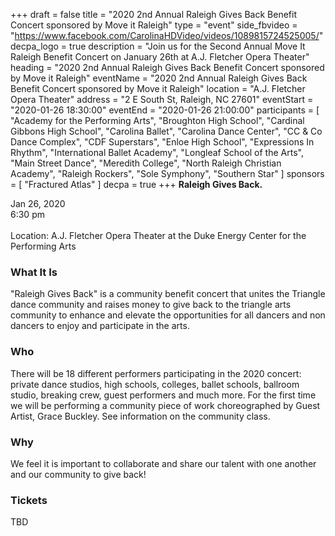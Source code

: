 +++
draft = false
title = "2020 2nd Annual Raleigh Gives Back Benefit Concert sponsored by Move it Raleigh"
type = "event"
side_fbvideo = "https://www.facebook.com/CarolinaHDVideo/videos/1089815724525005/"
decpa_logo = true
description = "Join us for the Second Annual Move It Raleigh Benefit Concert on January 26th at A.J. Fletcher Opera Theater"
heading = "2020 2nd Annual Raleigh Gives Back Benefit Concert sponsored by Move it Raleigh"
eventName = "2020 2nd Annual Raleigh Gives Back Benefit Concert sponsored by Move it Raleigh"
location = "A.J. Fletcher Opera Theater"
address = "2 E South St, Raleigh, NC 27601"
eventStart = "2020-01-26 18:30:00"
eventEnd = "2020-01-26 21:00:00"
participants = [
  "Academy for the Performing Arts",
  "Broughton High School",
  "Cardinal Gibbons High School",
  "Carolina Ballet",
  "Carolina Dance Center",
  "CC & Co Dance Complex",
  "CDF Superstars",
  "Enloe High School",
  "Expressions In Rhythm",
  "International Ballet Academy",
  "Longleaf School of the Arts",
  "Main Street Dance",
  "Meredith College",
  "North Raleigh Christian Academy",
  "Raleigh Rockers",
  "Sole Symphony",
  "Southern Star"
  ]
sponsors = [
  "Fractured Atlas"
  ]
decpa = true
+++
**Raleigh Gives Back.**

Jan 26, 2020 \
6:30 pm \
\
Location: A.J. Fletcher Opera Theater at the Duke Energy Center for the Performing Arts

### What It Is
"Raleigh Gives Back" is a community benefit concert that unites the Triangle dance community and raises money to give back to the triangle arts community to enhance and elevate the opportunities for all dancers and non dancers to enjoy and participate in the arts. 

### Who
There will be 18 different performers participating in the 2020 concert: private dance studios, high schools, colleges, ballet schools, ballroom studio, breaking crew, guest performers and much more.  For the first time we will be performing a community piece of work choreographed by Guest Artist, Grace Buckley. See information on the community class. 

### Why
We feel it is important to collaborate and share our talent with one another and our community to give back! 

### Tickets
TBD
